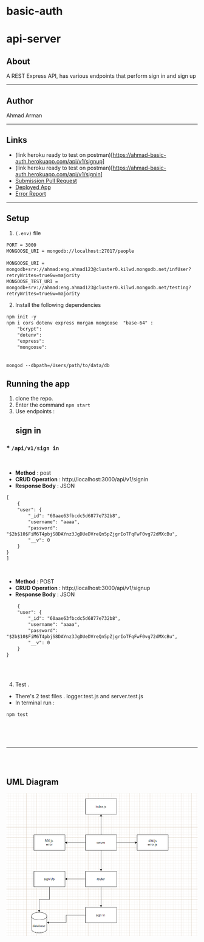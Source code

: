 # basic-auth

# api-server
## About 
 A REST Express API, has various endpoints that perform sign in and sign up  

<hr>

## Author
 Ahmad Arman
<hr>

## Links
* (link heroku ready to test on postman)[https://ahmad-basic-auth.herokuapp.com/api/v1/signup]
* (link heroku ready to test on postman)[https://ahmad-basic-auth.herokuapp.com/api/v1/signin]
* [Submission Pull Request](https://github.com/ahmad-arman/basic-auth/pull/1)
* [Deployed App](https://ahmad-basic-auth.herokuapp.com/)
* [Error Report](https://github.com/ahmad-arman/basic-auth/actions)
<hr>

## Setup
1. `(.env)` file 
```
PORT = 3000
MONGOOSE_URI = mongodb://localhost:27017/people

MONGOOSE_URI = mongodb+srv://ahmad:eng.ahmad123@cluster0.kilwd.mongodb.net/infUser?retryWrites=true&w=majority
MONGOOSE_TEST_URI = mongodb+srv://ahmad:eng.ahmad123@cluster0.kilwd.mongodb.net/testing?retryWrites=true&w=majority
```
2. Install the following dependencies
```
npm init -y 
npm i cors dotenv express morgan mongoose  "base-64" : 
    "bcrypt": 
    "dotenv": 
    "express": 
    "mongoose": 


mongod --dbpath=/Users/path/to/data/db
```
## Running the app 
1. clone the repo.
2. Enter the command `npm start`
3. Use endpoints :
   ## sign in 
  ### * `/api/v1/sign in`
<br>

- **Method** : post 
- **CRUD Operation** :  http://localhost:3000/api/v1/signin
- **Response Body**   : JSON
```
[
    {
    "user": {
        "_id": "60aae63fbcdc5d6877e732b8",
        "username": "aaaa",
        "password": "$2b$10$FiM6T4pbjS8DAYnz3JgDUeDVreQn5pZjgrIoTFqFwF0vg72dMXcBu",
        "__v": 0
    }
}
]
```
<br>

- **Method** : POST 
- **CRUD Operation** : http://localhost:3000/api/v1/signup
- **Response Body**   : JSON
```
    {
    "user": {
        "_id": "60aae63fbcdc5d6877e732b8",
        "username": "aaaa",
        "password": "$2b$10$FiM6T4pbjS8DAYnz3JgDUeDVreQn5pZjgrIoTFqFwF0vg72dMXcBu",
        "__v": 0
    }
}
```
<br>
<br>

4. Test .

* There's 2 test files . logger.test.js and server.test.js
* In terminal run :

```
npm test
```
<br><br><br>
<hr>
<br><br>

## UML Diagram
![image](./uml-password.png)